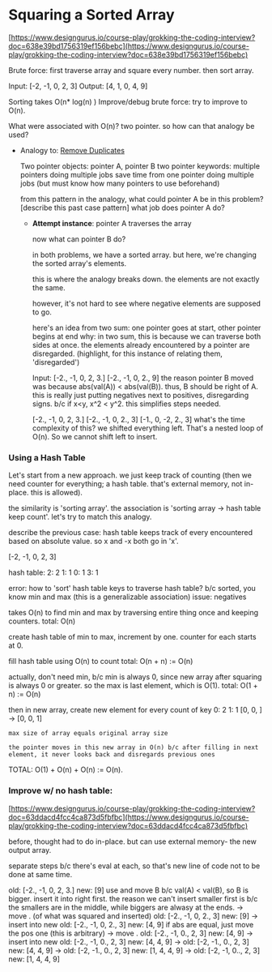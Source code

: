 # Squaring a Sorted Array

[https://www.designgurus.io/course-play/grokking-the-coding-interview?doc=638e39bd1756319ef156bebc](https://www.designgurus.io/course-play/grokking-the-coding-interview?doc=638e39bd1756319ef156bebc)

Brute force: first traverse array and square every number. then sort array.

Input: [-2, -1, 0, 2, 3]
Output: [4, 1, 0, 4, 9]

Sorting takes O(n* log(n) )
Improve/debug brute force: try to improve to O(n).

What were associated with O(n)? two pointer. so how can that analogy be used?

- Analogy to: [Remove Duplicates](Remove%20Duplicates%208bc6877647eb4fe0a5cf365200da823b.md)
    
    Two pointer objects: pointer A, pointer B
    two pointer keywords: multiple pointers doing multiple jobs save time from one pointer doing multiple jobs (but must know how many pointers to use beforehand)
    
    from this pattern in the analogy, what could pointer A be in this problem? [describe this past case pattern] what job does pointer A do?
    
    - **Attempt instance**: pointer A traverses the array
        
        now what can pointer B do?
        
        in both problems, we have a sorted array. but here, we're changing the sorted array's elements.
        
        this is where the analogy breaks down. the elements are not exactly the same.
        
        however, it's not hard to see where negative elements are supposed to go.
        
        here's an idea from two sum:
        one pointer goes at start, other pointer begins at end
        why: in two sum, this is because we can traverse both sides at once. the elements already encountered by a pointer are disregarded. (highlight, for this instance of relating them, 'disregarded')
        
        Input: [-2., -1, 0, 2, 3.]
        [-2., -1, 0, 2., 9]
        the reason pointer B moved was because abs(val(A)) < abs(val(B)). thus, B should be right of A.
        this is really just putting negatives next to positives, disregarding signs. b/c if x<y, x^2 < y^2. this simplifies steps needed.
        
        [-2., -1, 0, 2, 3.]
        [-2., -1, 0, 2., 3]
        [-1., 0, -2, 2., 3]
        what's the time complexity of this? we shifted everything left. That's a nested loop of O(n). So we cannot shift left to insert.
        

### Using a Hash Table

Let's start from a new approach. we just keep track of counting (then we need counter for everything; a hash table. that's external memory, not in-place. this is allowed).

the similarity is 'sorting array'. the association is 'sorting array -> hash table keep count'. let's try to match this analogy.

describe the previous case: hash table keeps track of every encountered based on absolute value. so x and -x both go in 'x'.

[-2, -1, 0, 2, 3]

hash table:
2: 2
1: 1
0: 1
3: 1

error: how to 'sort' hash table keys to traverse hash table?
b/c sorted, you know min and max (this is a generalizable association)
issue: negatives

takes O(n) to find min and max by traversing entire thing once and keeping counters.
total: O(n)

create hash table of min to max, increment by one. counter for each starts at 0.

fill hash table using O(n) to count
total: O(n + n) := O(n)

actually, don't need min, b/c min is always 0, since new array after squaring is always 0 or greater. so the max is last element, which is O(1).
total: O(1 + n) := O(n)

then in new array, create new element for every count of key
0: 2
1: 1
[0, 0, ] -> [0, 0, 1]

```
max size of array equals original array size

the pointer moves in this new array in O(n) b/c after filling in next element, it never looks back and disregards previous ones

```

TOTAL: O(1) + O(n) + O(n) := O(n).

### Improve w/ no hash table:

[https://www.designgurus.io/course-play/grokking-the-coding-interview?doc=63ddacd4fcc4ca873d5fbfbc](https://www.designgurus.io/course-play/grokking-the-coding-interview?doc=63ddacd4fcc4ca873d5fbfbc)

before, thought had to do in-place. but can use external memory- the new output array.

separate steps b/c there's eval at each, so that's new line of code not to be done at same time.

old: [-2., -1, 0, 2, 3.]
new: [9]
use and move B b/c val(A) < val(B), so B is bigger. insert it into right first. the reason we can't insert smaller first is b/c the smallers are in the middle, while biggers are alwasy at the ends.
-> move . (of what was squared and inserted)
old: [-2., -1, 0, 2., 3]
new: [9]
-> insert into new
old: [-2., -1, 0, 2., 3]
new: [4, 9]
if abs are equal, just move the pos one (this is arbitrary)
-> move .
old: [-2., -1, 0., 2, 3]
new: [4, 9]
-> insert into new
old: [-2., -1, 0., 2, 3]
new: [4, 4, 9]
->
old: [-2, -1., 0., 2, 3]
new: [4, 4, 9]
->
old: [-2, -1., 0., 2, 3]
new: [1, 4, 4, 9]
->
old: [-2, -1, 0.., 2, 3]
new: [1, 4, 4, 9]